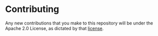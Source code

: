 # Contributing

Any new contributions that you make to this repository will
be under the Apache 2.0 License, as dictated by that
[license](http://www.apache.org/licenses/LICENSE-2.0).
